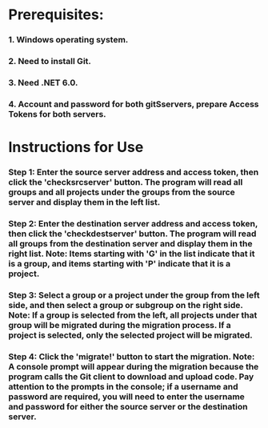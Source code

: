 # Prerequisites:

### 1. Windows operating system.
### 2. Need to install Git.
### 3. Need .NET 6.0.
### 4. Account and password for both gitSservers, prepare Access Tokens for both servers.

# Instructions for Use
### Step 1: Enter the source server address and access token, then click the 'checksrcserver' button. The program will read all groups and all projects under the groups from the source server and display them in the left list.

### Step 2: Enter the destination server address and access token, then click the 'checkdestserver' button. The program will read all groups from the destination server and display them in the right list. Note: Items starting with 'G' in the list indicate that it is a group, and items starting with 'P' indicate that it is a project.

### Step 3: Select a group or a project under the group from the left side, and then select a group or subgroup on the right side. Note: If a group is selected from the left, all projects under that group will be migrated during the migration process. If a project is selected, only the selected project will be migrated.

### Step 4: Click the 'migrate!' button to start the migration. Note: A console prompt will appear during the migration because the program calls the Git client to download and upload code. Pay attention to the prompts in the console; if a username and password are required, you will need to enter the username and password for either the source server or the destination server.
